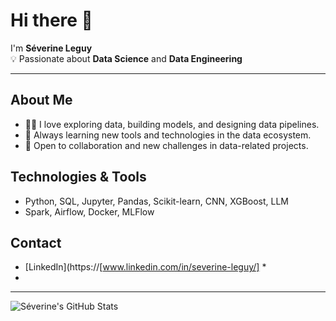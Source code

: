 # Hi there 👋

I'm **Séverine Leguy**  
💡 Passionate about **Data Science** and **Data Engineering**

---

## About Me

- 👩‍💻 I love exploring data, building models, and designing data pipelines.
- 🚀 Always learning new tools and technologies in the data ecosystem.
- 🤝 Open to collaboration and new challenges in data-related projects.

## Technologies & Tools

- Python, SQL, Jupyter, Pandas, Scikit-learn, CNN, XGBoost, LLM
-  Spark, Airflow, Docker, MLFlow  



## Contact

- [LinkedIn](https://[www.linkedin.com/in/severine-leguy/] *
-

---

![Séverine's GitHub Stats](https://github-readme-stats.vercel.app/api?username=SeverineLEGUY&show_icons=true&hide_title=true)
